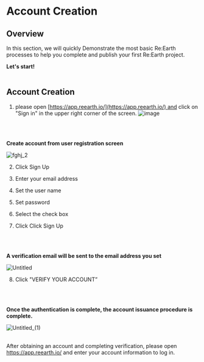 # Account Creation

## Overview

In this section, we will quickly Demonstrate the most basic Re:Earth processes to help you complete and publish your first Re:Earth project.
<br>


**Let's start!**
<br>
<br>

## Account Creation


1. please open [https://app.reearth.io/](https://app.reearth.io/) and click on "Sign in" in the upper right corner of the screen.
![image](https://github.com/CS-eukarya/User-Manual-English-/assets/154571156/563c3e52-0f37-430a-937d-89f4081ae709)

<br>
<br>


**Create account from user registration screen**

![fghj_2](https://github.com/CS-eukarya/User-Manual-English-/assets/154571156/13873129-c678-414b-9211-d89775f51f79)

2. Click Sign Up

3. Enter your email address

4. Set the user name

5. Set password

6. Select the check box

7. Click Click Sign Up
<br>
<br>

**A verification email will be sent to the email address you set**

![Untitled](https://github.com/CS-eukarya/User-Manual-English-/assets/154571156/667db627-32b0-466a-99c0-1e0a1a11fd1e)

8. Click "VERIFY YOUR ACCOUNT”
<br>
<br>

**Once the authentication is complete, the account issuance procedure is complete.**

![Untitled_(1)](https://github.com/CS-eukarya/User-Manual-English-/assets/154571156/e75bc1b0-289f-445c-91fb-4fef31d5b51b)
<br>
<br>


After obtaining an account and completing verification, please open https://app.reearth.io/ and enter your account information to log in.
